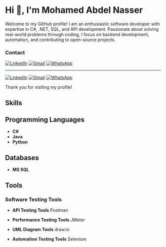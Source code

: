 # Hi 👋, I'm Mohamed Abdel Nasser

Welcome to my GitHub profile! I am an enthusiastic software developer with expertise in C#, .NET, SQL, and API development. Passionate about solving real-world problems through coding, I focus on backend development, automation, and contributing to open-source projects.



### Contact 
[![LinkedIn](https://img.shields.io/badge/LinkedIn-blue?style=flat&logo=linkedin)](https://www.linkedin.com/in/mohamed-abdel-nasser-75014019a/)
[![Gmail](https://img.shields.io/badge/Email-red?style=flat&logo=gmail&logoColor=white)](mailto:m.a.nasser113@gmail.com)
[![WhatsApp](https://img.shields.io/badge/WhatsApp-green?style=flat&logo=whatsapp&logoColor=white)](http://wa.me/+201018127745)

---

[![LinkedIn](https://img.shields.io/badge/LinkedIn-blue?style=for-the-badge&logo=linkedin)](https://www.linkedin.com/in/mohamed-abdel-nasser-75014019a/)
[![Gmail](https://img.shields.io/badge/Email-red?style=for-the-badge&logo=gmail&logoColor=white)](mailto:m.a.nasser113@gmail.com)
[![WhatsApp](https://img.shields.io/badge/WhatsApp-green?style=for-the-badge&logo=whatsapp&logoColor=white)](http://wa.me/+201018127745)

Thank you for visiting my profile!



## Skills

## Programming Languages
- **C#**
- **Java**
- **Python**

## Databases
- **MS SQL**

## Tools
### Software Testing Tools
- **API Testing Tools**
       Postman

- **Performance Testing Tools**
      JMeter

- **UML Diagram Tools**
       draw.io

- **Automation Testing Tools**
      Selenium
